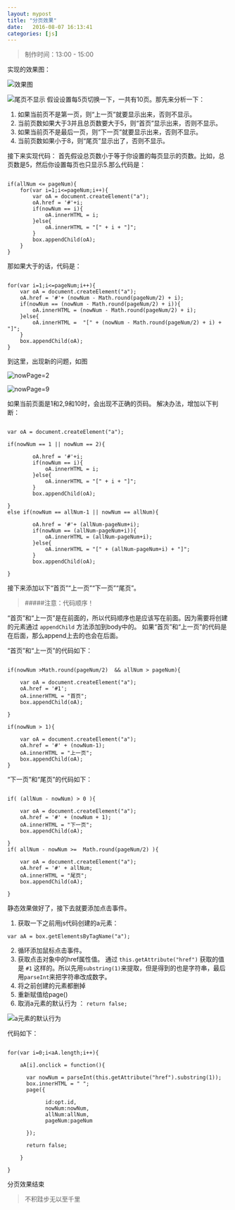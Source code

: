 ```yaml
---
layout: mypost
title: "分页效果"
date:   2016-08-07 16:13:41
categories: [js]
---
```


>制作时间：13:00 - 15:00

实现的效果图：

![效果图](http://upload-images.jianshu.io/upload_images/2376873-4c32c15d8765a288.png?imageMogr2/auto-orient/strip%7CimageView2/2/w/1240)

![尾页不显示](http://upload-images.jianshu.io/upload_images/2376873-8bf8a84c8005fbf9.png?imageMogr2/auto-orient/strip%7CimageView2/2/w/1240)
假设设置每5页切换一下，一共有10页。那先来分析一下：
1.  如果当前页不是第一页，则“上一页”就要显示出来，否则不显示。
2.  当前页数如果大于3并且总页数要大于5，则“首页”显示出来，否则不显示。
3.  如果当前页不是最后一页，则“下一页”就要显示出来，否则不显示。
4.  当前页数如果小于8，则“尾页”显示出了，否则不显示。

接下来实现代码：
首先假设总页数小于等于你设置的每页显示的页数。比如，总页数是5，然后你设置每页也只显示5.那么代码是：

```

if(allNum <= pageNum){
	for(var i=1;i<=pageNum;i++){
		var oA = document.createElement("a");
		oA.href = '#'+i;
		if(nowNum == i){
			oA.innerHTML = i;
		}else{
			oA.innerHTML = "[" + i + "]";
		}
		box.appendChild(oA);
	}
}
```

那如果大于的话，代码是：

```

for(var i=1;i<=pageNum;i++){
    var oA = document.createElement("a");
    oA.href = '#'+ (nowNum - Math.round(pageNum/2) + i);
	if(nowNum == (nowNum - Math.round(pageNum/2) + i)){
	    oA.innerHTML = (nowNum - Math.round(pageNum/2) + i);
	}else{
	    oA.innerHTML =  "[" + (nowNum - Math.round(pageNum/2) + i) + "]";
	}
	box.appendChild(oA);
}

```

到这里，出现新的问题，如图

![nowPage=2](http://upload-images.jianshu.io/upload_images/2376873-8435ae244dc7625e.png?imageMogr2/auto-orient/strip%7CimageView2/2/w/1240)

![nowPage=9](http://upload-images.jianshu.io/upload_images/2376873-1a79ac181cccd130.png?imageMogr2/auto-orient/strip%7CimageView2/2/w/1240)

如果当前页面是1和2,9和10时，会出现不正确的页码。
解决办法，增加以下判断：


```

var oA = document.createElement("a");

if(nowNum == 1 || nowNum == 2){

		oA.href = '#'+i;
		if(nowNum == i){
			oA.innerHTML = i;
		}else{
		    oA.innerHTML = "[" + i + "]";
		}
		box.appendChild(oA);

}
else if(nowNum == allNum-1 || nowNum == allNum){

		oA.href = '#'+ (allNum-pageNum+i);
		if(nowNum == (allNum-pageNum+i)){
			oA.innerHTML = (allNum-pageNum+i);
		}else{
			oA.innerHTML = "[" + (allNum-pageNum+i) + "]";
		}
		box.appendChild(oA);

}

```


接下来添加以下“首页”“上一页”“下一页”“尾页”。
>#####注意：代码顺序！

“首页”和“上一页”是在前面的，所以代码顺序也是应该写在前面。因为需要将创建的元素通过 `appendChild` 方法添加到body中的。
如果“首页”和“上一页”的代码是在后面，那么append上去的也会在后面。

“首页”和“上一页”的代码如下：


```

if(nowNum >Math.round(pageNum/2)  && allNum > pageNum){

	var oA = document.createElement("a");
	oA.href = '#1';
	oA.innerHTML = "首页";
	box.appendChild(oA);

}

if(nowNum > 1){

	var oA = document.createElement("a");
	oA.href = '#' + (nowNum-1);
	oA.innerHTML = "上一页";
	box.appendChild(oA);
}
```


“下一页”和“尾页”的代码如下：

```

if( (allNum - nowNum) > 0 ){

	var oA = document.createElement("a");
	oA.href = '#' + (nowNum + 1);
	oA.innerHTML = "下一页";
	box.appendChild(oA);

}
if( allNum - nowNum >=  Math.round(pageNum/2) ){

	var oA = document.createElement("a");
	oA.href = '#' + allNum;
	oA.innerHTML = "尾页";
	box.appendChild(oA);

}
```

静态效果做好了，接下去就要添加点击事件。
1.  获取一下之前用js代码创建的a元素：

```
var aA = box.getElementsByTagName("a");
```

2.  循环添加鼠标点击事件。
3.  获取点击对象中的href属性值。
通过 `this.getAttribute("href")` 获取的值是 `#1` 这样的。所以先用`substring(1)`来提取，但是得到的也是字符串，最后用`parseInt`来把字符串改成数字。
4.  将之前创建的元素都删掉
5.  重新赋值给page()
6.  取消a元素的默认行为 ：  `return false;`

![a元素的默认行为](http://upload-images.jianshu.io/upload_images/2376873-9b7e4ef55b1710df.png?imageMogr2/auto-orient/strip%7CimageView2/2/w/1240)

代码如下：

```

for(var i=0;i<aA.length;i++){

	aA[i].onclick = function(){

	  var nowNum = parseInt(this.getAttribute("href").substring(1));
	  box.innerHTML = " ";
	  page({

			id:opt.id,
			nowNum:nowNum,
			allNum:allNum,
			pageNum:pageNum

	  });

	  return false;

	}

}

```

分页效果结束




>不积跬步无以至千里